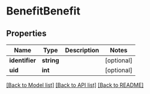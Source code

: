 # BenefitBenefit

## Properties
Name | Type | Description | Notes
------------ | ------------- | ------------- | -------------
**identifier** | **string** |  | [optional] 
**uid** | **int** |  | [optional] 

[[Back to Model list]](../../README.md#documentation-for-models) [[Back to API list]](../../README.md#documentation-for-api-endpoints) [[Back to README]](../../README.md)

